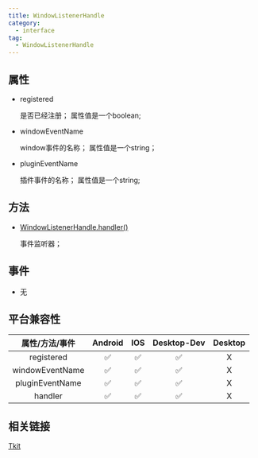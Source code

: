 ```yaml
---
title: WindowListenerHandle
category:
  - interface
tag:
  - WindowListenerHandle
---
```




## 属性

  - registered

    是否已经注册；
    属性值是一个boolean;

  - windowEventName

    window事件的名称；
    属性值是一个string；

  - pluginEventName

    插件事件的名称；
    属性值是一个string;


## 方法

  - [WindowListenerHandle.handler()](./handler.md)

    事件监听器；

## 事件

  - 无

## 平台兼容性

| 属性/方法/事件    | Android | IOS | Desktop-Dev | Desktop |
|:---------------:|:-------:|:---:|:-----------:|:-------:|
| registered      | ✅      | ✅  | ✅          | X       |
| windowEventName | ✅      | ✅  | ✅          | X       |
| pluginEventName | ✅      | ✅  | ✅          | X       |
| handler         | ✅      | ✅  | ✅          | X       |

## 相关链接

[Tkit](../tkit/index.md)


